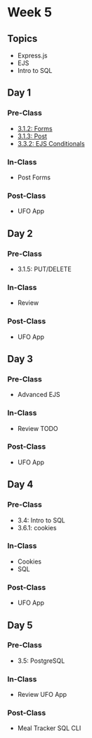 # Week 5

## Topics

* Express.js
* EJS
* Intro to SQL

## Day 1

### Pre-Class

* [3.1.2: Forms](../../3-back-end-application/3-2-intro-to-express-js/3.1.2-html-forms.md)
* [3.1.3: Post](../../3-back-end-application/3-2-intro-to-express-js/3.1.3-post-request.body.md)
* [3.3.2: EJS Conditionals](../../3-back-end-application/3.3-intro-to-ejs/3.3.2-ejs-conditions.md)

### In-Class

* Post Forms

### Post-Class

* UFO App

## Day 2

### Pre-Class

* 3.1.5: PUT/DELETE

### In-Class

* Review

### Post-Class

* UFO App

## Day 3

### Pre-Class

* Advanced EJS

### In-Class

* Review TODO

### **Post-Class**

* UFO App

## Day 4

### Pre-Class

* 3.4: Intro to SQL
* 3.6.1: cookies

### In-Class

* Cookies
* SQL

### Post-Class

* UFO App

## Day 5

### Pre-Class

* 3.5: PostgreSQL

### In-Class

* Review UFO App

### Post-Class

* Meal Tracker SQL CLI

